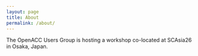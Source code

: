 ```yaml
---
layout: page
title: About
permalink: /about/
---
```


The OpenACC Users Group is hosting a workshop co-located at SCAsia26 in Osaka, Japan.
